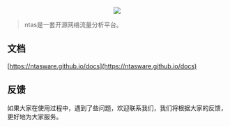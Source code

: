 <p align="center">
  <img src="https://ntasware.github.io/docs/logo.png">
</p>

> ntas是一套开源网络流量分析平台。

## 文档
[https://ntasware.github.io/docs](https://ntasware.github.io/docs)


 ## 反馈
如果大家在使用过程中，遇到了些问题，欢迎联系我们，我们将根据大家的反馈，更好地为大家服务。
